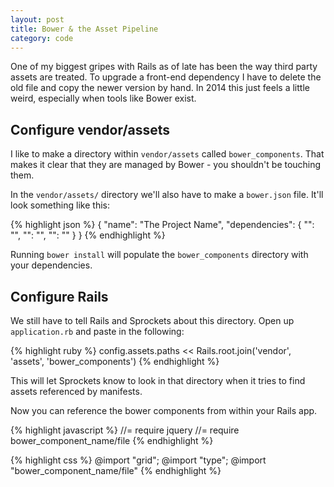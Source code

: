 ```yaml
---
layout: post
title: Bower & the Asset Pipeline
category: code
---
```


One of my biggest gripes with Rails as of late has been the way third party
assets are treated. To upgrade a front-end dependency I have to delete the old
file and copy the newer version by hand. In 2014 this just feels a little
weird, especially when tools like Bower exist.

## Configure vendor/assets
I like to make a directory within `vendor/assets` called `bower_components`.
That makes it clear that they are managed by Bower - you shouldn't be touching
them. 

In the `vendor/assets/` directory we'll also have to make a `bower.json` file.
It'll look something like this:

{% highlight json %}
{
  "name": "The Project Name",
  "dependencies": {
    "<name>": "<version>",
    "<name>": "<version>",
    "<name>": "<version>"
  }
}
{% endhighlight %}

Running `bower install` will populate the `bower_components` directory with your
dependencies.

## Configure Rails
We still have to tell Rails and Sprockets about this directory. Open up
`application.rb` and paste in the following:

{% highlight ruby %}
config.assets.paths << Rails.root.join('vendor', 'assets', 'bower_components')
{% endhighlight %}

This will let Sprockets know to look in that directory when it tries to 
find assets referenced by manifests.

Now you can reference the bower components from within your Rails app.


{% highlight javascript %}
//= require jquery
//= require bower_component_name/file
{% endhighlight %}

{% highlight css %}
@import "grid";
@import "type";
@import "bower_component_name/file"
{% endhighlight %}
